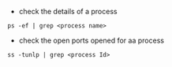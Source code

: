 * check the details of a process
```
ps -ef | grep <process name>
```

* check the open ports opened for aa process
```
ss -tunlp | grep <process Id>
```

